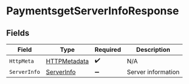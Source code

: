 # PaymentsgetServerInfoResponse


## Fields

| Field                                                   | Type                                                    | Required                                                | Description                                             |
| ------------------------------------------------------- | ------------------------------------------------------- | ------------------------------------------------------- | ------------------------------------------------------- |
| `HttpMeta`                                              | [HTTPMetadata](../../Models/Components/HTTPMetadata.md) | :heavy_check_mark:                                      | N/A                                                     |
| `ServerInfo`                                            | [ServerInfo](../../Models/Components/ServerInfo.md)     | :heavy_minus_sign:                                      | Server information                                      |